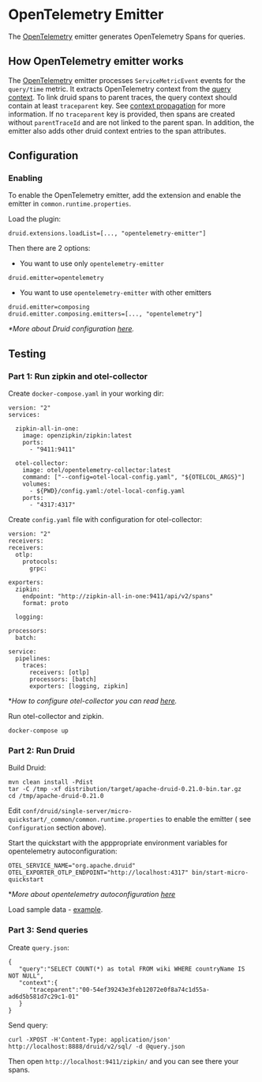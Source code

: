 <!--
  ~ Licensed to the Apache Software Foundation (ASF) under one
  ~ or more contributor license agreements.  See the NOTICE file
  ~ distributed with this work for additional information
  ~ regarding copyright ownership.  The ASF licenses this file
  ~ to you under the Apache License, Version 2.0 (the
  ~ "License"); you may not use this file except in compliance
  ~ with the License.  You may obtain a copy of the License at
  ~
  ~   http://www.apache.org/licenses/LICENSE-2.0
  ~
  ~ Unless required by applicable law or agreed to in writing,
  ~ software distributed under the License is distributed on an
  ~ "AS IS" BASIS, WITHOUT WARRANTIES OR CONDITIONS OF ANY
  ~ KIND, either express or implied.  See the License for the
  ~ specific language governing permissions and limitations
  ~ under the License.
  -->

# OpenTelemetry Emitter

The [OpenTelemetry](https://opentelemetry.io/) emitter generates OpenTelemetry Spans for queries.

## How OpenTelemetry emitter works

The [OpenTelemetry](https://opentelemetry.io/) emitter processes `ServiceMetricEvent` events for the `query/time`
metric. It extracts OpenTelemetry context from
the [query context](https://druid.apache.org/docs/latest/querying/query-context.html). To link druid spans to parent
traces, the query context should contain at least `traceparent` key.
See [context propagation](https://www.w3.org/TR/trace-context/) for more information. If no `traceparent` key is
provided, then spans are created without `parentTraceId` and are not linked to the parent span. In addition, the emitter
also adds other druid context entries to the span attributes.

## Configuration

### Enabling

To enable the OpenTelemetry emitter, add the extension and enable the emitter in `common.runtime.properties`.

Load the plugin:

```
druid.extensions.loadList=[..., "opentelemetry-emitter"]
```

Then there are 2 options:

* You want to use only `opentelemetry-emitter`

```
druid.emitter=opentelemetry
```

* You want to use `opentelemetry-emitter` with other emitters

```
druid.emitter=composing
druid.emitter.composing.emitters=[..., "opentelemetry"]
```

_*More about Druid configuration [here](https://druid.apache.org/docs/latest/configuration/index.html)._

## Testing

### Part 1: Run zipkin and otel-collector

Create `docker-compose.yaml` in your working dir:

```
version: "2"
services:

  zipkin-all-in-one:
    image: openzipkin/zipkin:latest
    ports:
      - "9411:9411"

  otel-collector:
    image: otel/opentelemetry-collector:latest
    command: ["--config=otel-local-config.yaml", "${OTELCOL_ARGS}"]
    volumes:
      - ${PWD}/config.yaml:/otel-local-config.yaml
    ports:
      - "4317:4317"
```

Create `config.yaml` file with configuration for otel-collector:

```
version: "2"
receivers:
receivers:
  otlp:
    protocols:
      grpc:

exporters:
  zipkin:
    endpoint: "http://zipkin-all-in-one:9411/api/v2/spans"
    format: proto

  logging:

processors:
  batch:

service:
  pipelines:
    traces:
      receivers: [otlp]
      processors: [batch]
      exporters: [logging, zipkin]
```

*_How to configure otel-collector you can read [here](https://opentelemetry.io/docs/collector/configuration/)._

Run otel-collector and zipkin.

```
docker-compose up
```

### Part 2: Run Druid

Build Druid:

```
mvn clean install -Pdist
tar -C /tmp -xf distribution/target/apache-druid-0.21.0-bin.tar.gz
cd /tmp/apache-druid-0.21.0
```

Edit `conf/druid/single-server/micro-quickstart/_common/common.runtime.properties` to enable the emitter (
see `Configuration` section above).

Start the quickstart with the apppropriate environment variables for opentelemetry autoconfiguration:

```
OTEL_SERVICE_NAME="org.apache.druid" OTEL_EXPORTER_OTLP_ENDPOINT="http://localhost:4317" bin/start-micro-quickstart
```

*_More about opentelemetry
autoconfiguration [here](https://github.com/open-telemetry/opentelemetry-java/tree/main/sdk-extensions/autoconfigure)_

Load sample data - [example](https://druid.apache.org/docs/latest/tutorials/index.html#step-4-load-data).

### Part 3: Send queries

Create `query.json`:

```
{
   "query":"SELECT COUNT(*) as total FROM wiki WHERE countryName IS NOT NULL",
   "context":{
      "traceparent":"00-54ef39243e3feb12072e0f8a74c1d55a-ad6d5b581d7c29c1-01"
   }
}
```

Send query:

```
curl -XPOST -H'Content-Type: application/json' http://localhost:8888/druid/v2/sql/ -d @query.json
```

Then open `http://localhost:9411/zipkin/` and you can see there your spans.